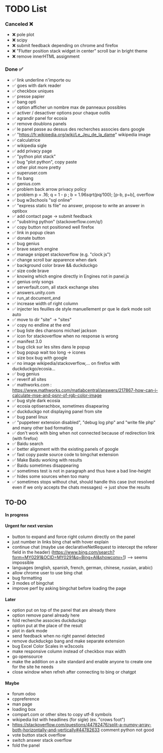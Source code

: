 # TODO List

### Canceled ❌
- ❌ pole plot 
- ❌ scipy
- ❌ submit feedback depending on chrome and firefox
- ❌ "Flutter position stack widget in center" scroll bar in bright theme
- ❌ remove innerHTML assignment


### Done ✅
- ✅ link underline n'importe ou 
- ✅ goes with dark reader 
- ✅ checkbox uniques 
- ✅ presse papier 
- ✅ bang opti 
- ✅ option afficher un nombre max de panneaux possibles 
- ✅ activer / desactiver options pour chaque outils 
- ✅ agrandir panel for ecosia 
- ✅ remove doublons panels 
- ✅ le panel passe au dessus des recherches associes dans google 
- ✅ "https://fr.wikipedia.org/wiki/Le_Jeu_de_la_dame" wikipedia image 
- ✅ calculatrice 
- ✅ wikipedia sigle 
- ✅ add privacy page 
- ✅ "python plot stack" 
- ✅ bug "plot python", copy paste 
- ✅ other plot more pretty 
- ✅ superuser.com 
- ✅ fix bang 
- ✅ genius.com 
- ✅ problem back arrow privacy policy 
- ✅ problem p = .16; q = 1 - p ; b = 1.96*sqrt(p*q/100); [p-b, p+b], overflow 
- ✅ bug w3schools "sql online" 
- ✅ "express static ts file" no answer, propose to write an answer in optibox 
- ✅ add contact page → submit feedback
- ✅ "substring python" (stackoverflow.com/q/) 
- ✅ copy button not positioned well firefox 
- ✅ link in popup clean 
- ✅ donate button 
- ✅ bug genius 
- ✅ brave search engine 
- ✅ manage snippet stackoverflow (e.g. "clock js") 
- ✅ change scroll bar apparence when dark 
- ✅ background color brave && duckduckgo 
- ✅ size code brave 
- ✅ knowing which engine directly in Engines not in panel.js 
- ✅ genius only songs 
- ✅ serverfault.com, all stack exchange sites
- ✅ answers.unity.com 
- ✅ run_at document_end
- ✅ increase width of right column
- ✅ injecter les feuilles de style manuellement pr que le dark mode soit auto
- ✅ move to dir "site" -> "sites"
- ✅ copy no endline at the end
- ✅ bug liste des chansons michael jackson
- ✅ icon for stackoverflow when no response is wrong
- ✅ manifest 3.0
- ✅ bug click sur les sites dans le popup
- ✅ bug popup wait too long -> icones
- ✅ size box bug with google
- ✅ no image wikipedia/stackoverflow,... on firefox with duckduckgo/ecosia...
- ✅ bug genius
- ✅ reverif all sites
- ✅ mathworks.com : https://www.mathworks.com/matlabcentral/answers/217867-how-can-i-calculate-mse-and-psnr-of-rgb-color-image
- ✅ bug style dark ecosia
- ✅ ecosia optiserachbox, sometimes disapearing
- ✅ duckduckgo not displaying panel from site
- ✅ bug panel linux 
- ✅ "puppeteer extension disabled", "debug log php" and "write file php" and many other bad formating
- ✅ don't work with bing when not connected because of redirection link (with firefox)
- ✅ Baidu search
- ✅ better alignment with the existing panels of google
- ✅ fast copy paste source code to bingchat extension
- ✅ Make Baidu working with results
- ✅ Baidu sometimes disappearing
- ✅ sometimes test is not in paragraph and thus have a bad line-height 
- ✅ hides some sources when too many
- ✅ sometimes stops without chat, should handle this case (not resolved even if we only accepts the chats messages) -> just show the results

## TO-DO 
#### In progress
#### Urgent for next version
- button to expand and force right column directly on the panel
- just number in links bing chat with hover explain
- continue chat (maybe use declarativeNetRequest to intercept the referer field in the header) (https://www.bing.com/search?form=MY0291&OCID=MY0291&q=Bing+AI&showconv=1) --> seems impossible
- languages (english, spanish, french, german, chinese, russian, arabic)
- allow chrome user to use bing chat
- bug formatting
- 3 modes of bingchat
- improve perf by asking bingchat before loading the page

#### Later
- option put on top of the panel that are already there
- option remove panel already here
- fold recherche associes duckduckgo
- option put at the place of the result
- plot in dark mode
- send feedback when no right pannel detected
- remove duckduckgo bang and make separate extension
- bug Excel Color Scales in w3scools
- make responsive column instead of checkbox max width
- go opensource
- make the addition on a site standard and enable anyone to create one for the site he needs
- close window when refreh after connecting to bing or chatgpt
#### Maybe
- forum odoo
- cppreference
- man page
- loading box
- compart.com or other sites to copy utf-8 symbols
- wikipedia list with headlines (for sigle) (ex. "crows foot")
- https://stackoverflow.com/questions/44782476/split-a-numpy-array-both-horizontally-and-vertically#44782633 comment python not good
- vote button stack overflow
- switch answer stack overflow
- fold the panel
